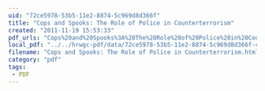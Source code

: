 ```yaml
---
uid: "72ce5978-53b5-11e2-8874-5c969d8d366f"
title: "Cops and Spooks: The Role of Police in Counterterrorism"
created: "2011-11-19 15:53:33"
pdf_urls: "Cops%20and%20Spooks%3A%20The%20Role%20of%20Police%20in%20Counterterrorism.resources/Bayley-Weisburd%20essay%20FINAL.pdf"
local_pdf: "../../hrwgc-pdf/data/72ce5978-53b5-11e2-8874-5c969d8d366f-cops-and-spooks-the-role-of-police-in-counterterrorism.pdf"
filename: "Cops and Spooks: The Role of Police in Counterterrorism.html"
category: "pdf"
tags: 
 - PDF
---
```

